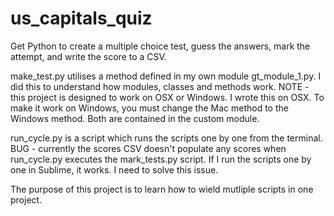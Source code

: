 # us_capitals_quiz
Get Python to create a multiple choice test, guess the answers, mark the attempt, and write the score to a CSV.

make_test.py utilises a method defined in my own module gt_module_1.py. I did this to understand how modules, classes and methods work. NOTE - this project is designed to work on OSX or Windows. I wrote this on OSX. To make it work on Windows, you must change the Mac method to the Windows method. Both are contained in the custom module.

run_cycle.py is a script which runs the scripts one by one from the terminal. BUG - currently the scores CSV doesn't populate any scores when run_cycle.py executes the mark_tests.py script. If I run the scripts one by one in Sublime, it works. I need to solve this issue.

The purpose of this project is to learn how to wield mutliple scripts in one project.
